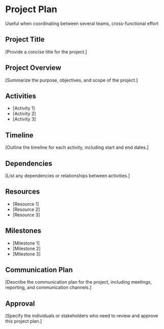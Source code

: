 # Project Plan

Useful when coordinating between several teams, cross-functional effort

## Project Title

[Provide a concise title for the project.]

## Project Overview

[Summarize the purpose, objectives, and scope of the project.]

## Activities

- [Activity 1]
- [Activity 2]
- [Activity 3]

## Timeline

[Outline the timeline for each activity, including start and end dates.]

## Dependencies

[List any dependencies or relationships between activities.]

## Resources

- [Resource 1]
- [Resource 2]
- [Resource 3]

## Milestones

- [Milestone 1]
- [Milestone 2]
- [Milestone 3]

## Communication Plan

[Describe the communication plan for the project, including meetings, reporting, and communication channels.]

## Approval

[Specify the individuals or stakeholders who need to review and approve this project plan.]

